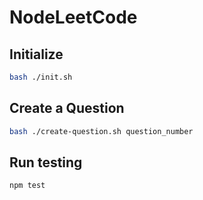 # NodeLeetCode

## Initialize
``` bash
bash ./init.sh
```

## Create a Question
``` bash
bash ./create-question.sh question_number
```

## Run testing
``` bash
npm test
```